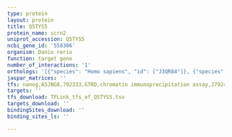 ```yaml
---
type: protein
layout: protein
title: Q5TYS5
protein_name: scrn2
uniprot_accession: Q5TYS5
ncbi_gene_id: '558306'
organism: Danio rerio
function: target gene
number_of_interactions: '1'
orthologs: '[{"species": "Homo sapiens", "id": ["J3QR84"]}, {"species": "Mus musculus", "id": ["<a href=\"/protein/q8vca8\">Q8VCA8</a>"]}, {"species": "Rattus norvegicus", "id": ["<a href=\"/protein/q6ayr8\">Q6AYR8</a>"]}, {"species": "Drosophila melanogaster", "id": ["<a href=\"/protein/q9vi64\">Q9VI64</a>"]}]'
jaspar_matrices: ''
tfs: nanog,A5JNG8,792333,GTRD,chromatin immunoprecipitation assay,27924024%5Buid%5D,No
targets: ''
tfs_download: TFLink_tfs_of_Q5TYS5.tsv
targets_download: ''
bindingSites_download: ''
binding_sites_ls: ''

---
```

